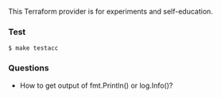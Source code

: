 This Terraform provider is for experiments and self-education.

### Test

    $ make testacc

### Questions

- How to get output of fmt.Println() or log.Info()?
